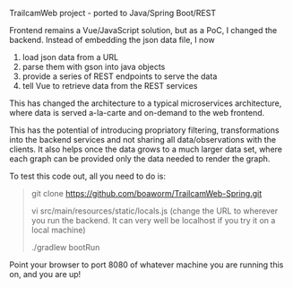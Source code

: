 TrailcamWeb project - ported to Java/Spring Boot/REST

Frontend remains a Vue/JavaScript solution, but as a PoC, I changed the backend. Instead of embedding the json data file, I now 
1) load json data from a URL
2) parse them with gson into java objects
3) provide a series of REST endpoints to serve the data
4) tell Vue to retrieve data from the REST services

This has changed the architecture to a typical microservices architecture, where data is served a-la-carte and on-demand to the web frontend.

This has the potential of introducing propriatory filtering, transformations into the backend services and not sharing all data/observations with the clients. It also helps once the data grows to a much larger data set, where each graph can be provided only the data needed to render the graph.

To test this code out, all you need to do is:

> git clone https://github.com/boaworm/TrailcamWeb-Spring.git
> 
> vi src/main/resources/static/locals.js (change the URL to wherever you run the backend. It can very well be localhost if you try it on a local machine)
>
> ./gradlew bootRun

Point your browser to port 8080 of whatever machine you are running this on, and you are up!
